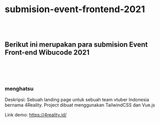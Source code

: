 # submision-event-frontend-2021

\
<br>

## Berikut ini merupakan para submision Event Front-end Wibucode 2021 

\
\
<br>

### menghatsu

Deskripsi: Sebuah landing page untuk sebuah team vtuber Indonesia bernama 4Reality. Project dibuat menggunakan TailwindCSS dan Vue.js

Link demo: https://4reality.id/

